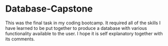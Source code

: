 # Database-Capstone
This was the final task in my coding bootcamp. It required all of the skills I have learned to be put together to produce a database with various functionality available to the user. 
I hope it is self explanatory together with its comments. 

